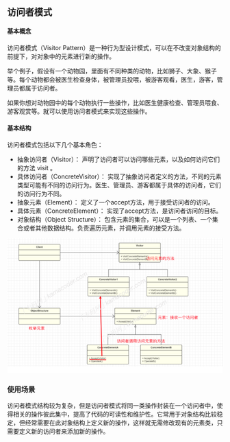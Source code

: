 ## 访问者模式

#### 基本概念 

访问者模式（Visitor Pattern）是⼀种⾏为型设计模式，可以在不改变对象结构的前提下，对对象中的元素进⾏新的操作。

举个例⼦，假设有⼀个动物园，⾥⾯有不同种类的动物，⽐如狮⼦、⼤象、猴⼦等。每个动物都会被医⽣检查身体，被管理员投喂，被游客观看，医⽣，游客，管理员都属于访问者。

如果你想对动物园中的每个动物执⾏⼀些操作，⽐如医⽣健康检查、管理员喂⻝、游客观赏等。就可以使⽤访问者模式来实现这些操作。  

#### 基本结构

访问者模式包括以下⼏个基本⻆⾊：

- 抽象访问者（Visitor）： 声明了访问者可以访问哪些元素，以及如何访问它们的⽅法 visit 。
- 具体访问者（ConcreteVisitor）： 实现了抽象访问者定义的⽅法，不同的元素类型可能有不同的访问⾏为。医⽣、管理员、游客都属于具体的访问者，它们的访问⾏为不同。
- 抽象元素（Element）： 定义了⼀个accept⽅法，⽤于接受访问者的访问。
- 具体元素（ConcreteElement）： 实现了accept⽅法，是访问者访问的⽬标。
- 对象结构（Object Structure）： 包含元素的集合，可以是⼀个列表、⼀个集合或者其他数据结构。负责遍历元素，并调⽤元素的接受⽅法。

![访问者模式](img/访问者模式.png)

### 使⽤场景

访问者模式结构较为复杂，但是访问者模式将同⼀类操作封装在⼀个访问者中，使得相关的操作彼此集中，提⾼了代码的可读性和维护性。它常⽤于对象结构⽐较稳定，但经常需要在此对象结构上定义新的操作，这样就⽆需修改现有的元素类，只需要定义新的访问者来添加新的操作。